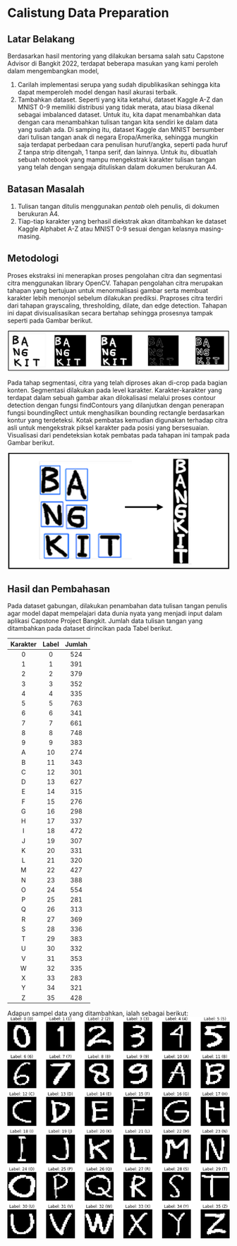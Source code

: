 # Calistung Data Preparation

## Latar Belakang
Berdasarkan hasil mentoring yang dilakukan bersama salah satu Capstone Advisor di Bangkit 2022, terdapat beberapa masukan yang kami peroleh dalam mengembangkan model,
1.  Carilah implementasi serupa yang sudah dipublikasikan sehingga kita dapat memperoleh model dengan hasil akurasi terbaik.
2.  Tambahkan dataset. Seperti yang kita ketahui, dataset Kaggle A-Z dan MNIST 0-9 memiliki distribusi yang tidak merata, atau biasa dikenal sebagai imbalanced dataset. Untuk itu, kita dapat menambahkan data dengan cara menambahkan tulisan tangan kita sendiri ke dalam data yang sudah ada. Di samping itu, dataset Kaggle dan MNIST bersumber dari tulisan tangan anak di negara Eropa/Amerika, sehingga mungkin saja terdapat perbedaan cara penulisan huruf/angka, seperti pada huruf Z tanpa strip ditengah, 1 tanpa serif, dan lainnya. Untuk itu, dibuatlah sebuah notebook yang mampu mengekstrak karakter tulisan tangan yang telah dengan sengaja dituliskan dalam dokumen berukuran A4.

## Batasan Masalah
1.  Tulisan tangan ditulis menggunakan *pentab* oleh penulis, di dokumen berukuran A4.
2.  Tiap-tiap karakter yang berhasil diekstrak akan ditambahkan ke dataset Kaggle Alphabet A-Z atau MNIST 0-9 sesuai dengan kelasnya masing-masing.

## Metodologi
Proses ekstraksi ini menerapkan proses pengolahan citra dan segmentasi citra menggunakan library OpenCV. Tahapan pengolahan citra merupakan tahapan yang bertujuan untuk menormalisasi gambar serta membuat karakter lebih menonjol sebelum dilakukan prediksi. Praproses citra terdiri dari tahapan grayscaling, thresholding, dilate, dan edge detection. Tahapan ini dapat divisualisasikan secara bertahap sehingga prosesnya tampak seperti pada Gambar berikut.

![](assets/2-visualisasi%20praproses.PNG)

Pada tahap segmentasi, citra yang telah diproses akan di-crop pada bagian konten. Segmentasi dilakukan pada level karakter. Karakter-karakter yang terdapat dalam sebuah gambar akan dilokalisasi melalui proses contour detection dengan fungsi findContours yang dilanjutkan dengan penerapan fungsi boundingRect untuk menghasilkan bounding rectangle berdasarkan kontur yang terdeteksi. Kotak pembatas kemudian digunakan terhadap citra asli untuk mengekstrak piksel karakter pada posisi yang bersesuaian. Visualisasi dari pendeteksian kotak pembatas pada tahapan ini tampak pada Gambar berikut.

![](assets/3-hasil%20segmentasi.PNG)

## Hasil dan Pembahasan
Pada dataset gabungan, dilakukan penambahan data tulisan tangan penulis agar model dapat mempelajari data dunia nyata yang menjadi input dalam aplikasi Capstone Project Bangkit. Jumlah data tulisan tangan yang ditambahkan pada dataset dirincikan pada Tabel berikut.

| Karakter | Label | Jumlah |
|:--------:|:-----:|:------:|
|     0    |   0   |   524  |
|     1    |   1   |   391  |
|     2    |   2   |   379  |
|     3    |   3   |   352  |
|     4    |   4   |   335  |
|     5    |   5   |   763  |
|     6    |   6   |   341  |
|     7    |   7   |   661  |
|     8    |   8   |   748  |
|     9    |   9   |   383  |
|     A    |   10  |   274  |
|     B    |   11  |   343  |
|     C    |   12  |   301  |
|     D    |   13  |   627  |
|     E    |   14  |   315  |
|     F    |   15  |   276  |
|     G    |   16  |   298  |
|     H    |   17  |   337  |
|     I    |   18  |   472  |
|     J    |   19  |   307  |
|     K    |   20  |   331  |
|     L    |   21  |   320  |
|     M    |   22  |   427  |
|     N    |   23  |   388  |
|     O    |   24  |   554  |
|     P    |   25  |   281  |
|     Q    |   26  |   313  |
|     R    |   27  |   369  |
|     S    |   28  |   336  |
|     T    |   29  |   383  |
|     U    |   30  |   332  |
|     V    |   31  |   353  |
|     W    |   32  |   335  |
|     X    |   33  |   283  |
|     Y    |   34  |   321  |
|     Z    |   35  |   428  |

Adapun sampel data yang ditambahkan, ialah sebagai berikut:
![](assets/1-dataset%20tambahan.png)